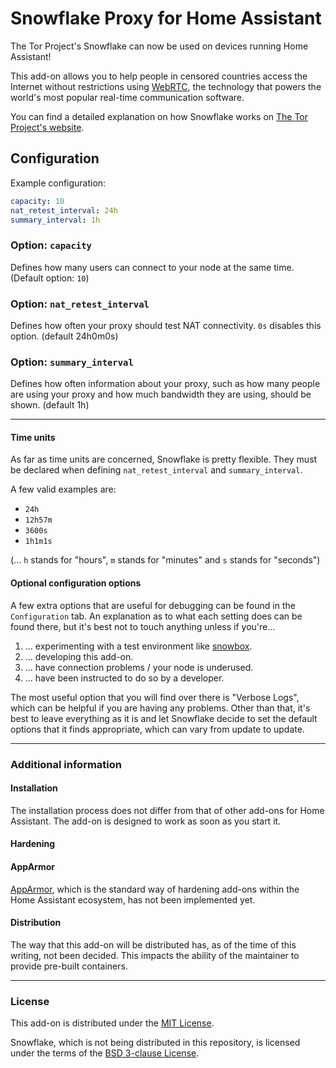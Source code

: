 # Snowflake Proxy for Home Assistant

The Tor Project's Snowflake can now be used on devices running Home Assistant!

This add-on allows you to help people in censored countries access the Internet
without restrictions using [WebRTC](https://en.wikipedia.org/wiki/WebRTC), the
technology that powers the world's most popular real-time communication
software.

You can find a detailed explanation on how Snowflake works on
[The Tor Project's website](https://snowflake.torproject.org).

## Configuration

Example configuration:

```yaml
capacity: 10
nat_retest_interval: 24h
summary_interval: 1h
```

### Option: `capacity`

Defines how many users can connect to your node at the same time. (Default option: `10`)

### Option: `nat_retest_interval`

Defines how often your proxy should test NAT connectivity. `0s` disables this option. (default 24h0m0s)

### Option: `summary_interval`

Defines how often information about your proxy, such as how many people are using your proxy and how much bandwidth they are using, should be shown. (default 1h)

---

#### Time units

As far as time units are concerned, Snowflake is pretty flexible. They must be
declared when defining `nat_retest_interval` and `summary_interval`.

A few valid examples are:

- `24h`
- `12h57m`
- `3600s`
- `1h1m1s`

(... `h` stands for "hours", `m` stands for "minutes" and `s` stands for "seconds")

#### Optional configuration options

A few extra options that are useful for debugging can be found in the
`Configuration` tab. An explanation as to what each setting does can be found
there, but it's best not to touch anything unless if you're...

1. ... experimenting with a test environment like [snowbox](https://github.com/cohosh/snowbox).
2. ... developing this add-on.
3. ... have connection problems / your node is underused.
4. ... have been instructed to do so by a developer.

The most useful option that you will find over there is "Verbose Logs", which
can be helpful if you are having any problems. Other than that, it's best to
leave everything as it is and let Snowflake decide to set the default options
that it finds appropriate, which can vary from update to update.

---

### Additional information

#### Installation

The installation process does not differ from that of other add-ons for Home
Assistant. The add-on is designed to work as soon as you start it.

#### Hardening

#### AppArmor

[AppArmor](https://developers.home-assistant.io/docs/add-ons/presentation/#apparmor),
which is the standard way of hardening add-ons within the Home Assistant
ecosystem, has not been implemented yet.

#### Distribution

The way that this add-on will be distributed has, as of the time of this
writing, not been decided. This impacts the ability of the maintainer to
provide pre-built containers.

---

### License

This add-on is distributed under the [MIT License](LICENSE).

Snowflake, which is not being distributed in this repository, is licensed under
the terms of the
[BSD 3-clause License](https://gitlab.torproject.org/tpo/anti-censorship/pluggable-transports/snowflake/-/blob/main/LICENSE).
